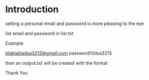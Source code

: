 # Introduction
setting a personal email and password is more pleasing to the eye

list email and password in list.txt

Example

blablabladsa3213@gmail.com
password12dsa3213

then an output.txt will be created with the format


Thank You
